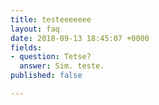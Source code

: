 ```yaml
---
title: testeeeeeee
layout: faq
date: 2018-09-13 18:45:07 +0000
fields:
- question: Tetse?
  answer: Sim. teste.
published: false

---
```

